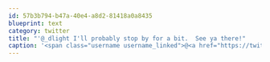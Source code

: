 ```yaml
---
id: 57b3b794-b47a-40e4-a8d2-81418a0a8435
blueprint: text
category: twitter
title: "'@_dlight I'll probably stop by for a bit.  See ya there!"
caption: '<span class="username username_linked">@<a href="https://twitter.com/_dlight" title="Битюцкий Корнилий">_dlight</a></span> I''ll probably stop by for a bit.  See ya there!'
---
```

